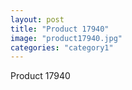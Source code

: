 ```yaml
---
layout: post
title: "Product 17940"
image: "product17940.jpg"
categories: "category1"
---
```

Product 17940
